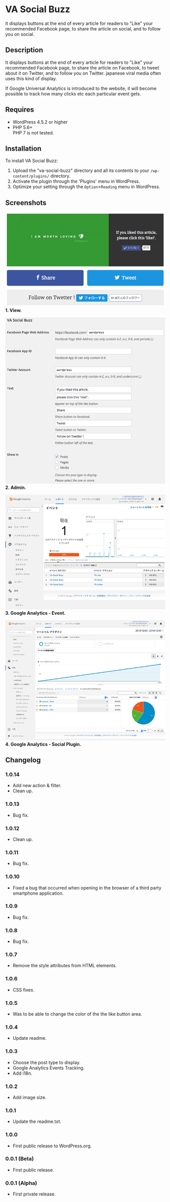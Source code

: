 VA Social Buzz
==============================

It displays buttons at the end of every article for readers to "Like" your recommended Facebook page, to share the article on social, and to follow you on social.

## Description

It displays buttons at the end of every article for readers to "Like" your recommended Facebook page, to share the article on Facebook, to tweet about it on Twitter, and to follow you on Twitter. japanese viral media often uses this kind of display.

If Google Universal Analytics is introduced to the website, it will become possible to track how many clicks etc each particular event gets.

## Requires
* WordPress 4.5.2 or higher
* PHP 5.6+  
PHP 7 is not tested.

## Installation

To install VA Social Buzz:

1. Upload the "va-social-buzz" directory and all its contents to your `/wp-content/plugins/` directory.
2. Activate the plugin through the 'Plugins' menu in WordPress.
3. Optimize your setting through the `Option`>`Reading` menu in WordPress.

## Screenshots

![View.](./screenshot-1.png)  
**1. View.**

![Admin.](./screenshot-2.png)  
**2. Admin.**

![Google Analytics - Event.](./screenshot-3.png)  
**3. Google Analytics - Event.**

![Google Analytics - Social Plugin.](./screenshot-4.png)  
**4. Google Analytics - Social Plugin.**

## Changelog

### 1.0.14
* Add new action & filter.
* Clean up.

### 1.0.13
* Bug fix.


### 1.0.12
* Clean up.

### 1.0.11
* Bug fix.

### 1.0.10
* Fixed a bug that occurred when opening in the browser of a third party smartphone application.

### 1.0.9
* Bug fix.

### 1.0.8
* Bug fix.

### 1.0.7
* Remove the style attributes from HTML elements.

### 1.0.6
* CSS fixes.

### 1.0.5
* Was to be able to change the color of the the like button area.

### 1.0.4
* Update readme.

### 1.0.3
* Choose the post type to display.
* Google Analytics Events Tracking.
* Add i18n.

### 1.0.2
* Add image size.

### 1.0.1
* Update the readme.txt.

### 1.0.0
* First public release to WordPress.org.

### 0.0.1 (Beta)
* First public release.

### 0.0.1 (Alpha)
* First private release.

